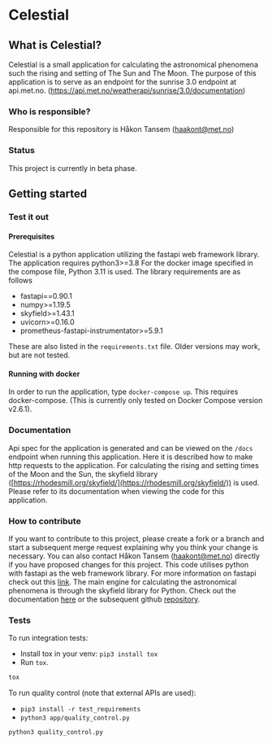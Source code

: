 # Celestial

## What is Celestial?

Celestial is a small application for calculating the astronomical phenomena such the rising and setting of The Sun and The Moon.
The purpose of this application is to serve as an endpoint for the sunrise 3.0 endpoint at api.met.no. (<https://api.met.no/weatherapi/sunrise/3.0/documentation>)

### Who is responsible?

Responsible for this repository is Håkon Tansem (haakont@met.no)

### Status

This project is currently in beta phase.

## Getting started

### Test it out

#### Prerequisites

Celestial is a python application utilizing the fastapi web framework library.
The application requires python3>=3.8
For the docker image specified in the compose file, Python 3.11 is used.
The library requirements are as follows

- fastapi==0.90.1
- numpy>=1.19.5
- skyfield>=1.43.1
- uvicorn>=0.16.0
- prometheus-fastapi-instrumentator>=5.9.1

These are also listed in the `requirements.txt` file.
Older versions may work, but are not tested.

#### Running with docker

In order to run the application, type `docker-compose up`.
This requires docker-compose. (This is currently only tested on Docker Compose version v2.6.1).

### Documentation

Api spec for the application is generated and can be viewed on the `/docs` endpoint when running this application. Here it is described how to make http requests to the application.
For calculating the rising and setting times of the Moon and the Sun, the skyfield library ([https://rhodesmill.org/skyfield/](https://rhodesmill.org/skyfield/)) is used. Please refer to
its documentation when viewing the code for this application.  

### How to contribute

If you want to contribute to this project, please create a fork or a branch and start a subsequent merge request explaining why you think your change is necessary.
You can also contact Håkon Tansem (haakont@met.no) directly if you have proposed changes for this project.
This code utilises python with fastapi as the web framework library. For more information on fastapi check out this [link](https://fastapi.tiangolo.com/).
The main engine for calculating the astronomical phenomena is through the skyfield library for Python. Check out the documentation [here](https://rhodesmill.org/skyfield/) or the subsequent github [repository](https://github.com/skyfielders/python-skyfield).

### Tests

To run integration tests:

- Install tox in your venv: ```pip3 install tox```
- Run ```tox```.

```bash
tox
```

To run quality control (note that external APIs are used):

- ```pip3 install -r test_requirements```
- ```python3 app/quality_control.py```

```bash
python3 quality_control.py
```
